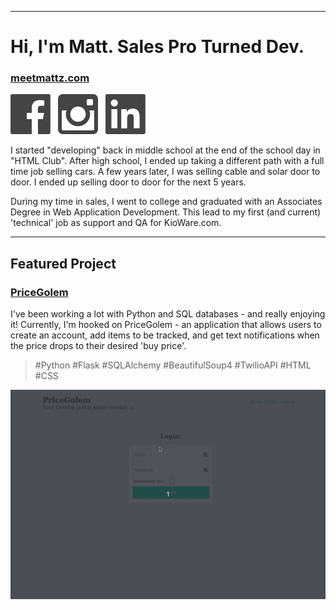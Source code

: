 ___
# Hi, I'm Matt. Sales Pro Turned Dev.
### <a href="https://meetmattz.com" target="_blank">meetmattz.com</a>

<a href="https://www.facebook.com/mattzenittini" target="_blank"><img src="images/fb.svg" alt="Facebook Icon" /></a>&nbsp;&nbsp;
<a href="https://www.instagram.com/matthewzenittini" target="_blank"><img src="images/ig.svg" alt="Instagram Icon" /></a>&nbsp;&nbsp;
<a href="https://www.linkedin.com/in/matthew-zenittini-61482466/" target="_blank"><img src="images/li.svg" alt="LinkedIn Icon" /></a>

I started "developing" back in middle school at the end of the school day in "HTML Club". After high school, I ended up taking a different path with a full time job selling cars. A few years later, I was selling cable and solar door to door. I ended up selling door to door for the next 5 years.

During my time in sales, I went to college and graduated with an Associates Degree in Web Application Development. This lead to my first (and current) 'technical' job as support and QA for KioWare.com.
___
## Featured Project
### <a href="https://github.com/mattz89/pricegolem">PriceGolem</a>
I've been working a lot with Python and SQL databases - and really enjoying it! Currently, I'm hooked on PriceGolem - an application that allows users to create an account, add items to be tracked, and get text notifications when the price drops to their desired 'buy price'. 
>#Python #Flask #SQLAlchemy #BeautifulSoup4 #TwilioAPI #HTML #CSS

![gif-of-pricegolem-web-application](images/pricegolem.gif)

